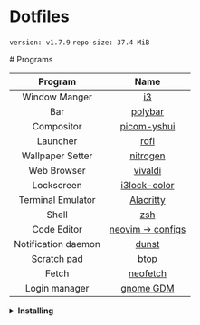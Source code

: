 # Dotfiles
<p><code>version: v1.7.9</code> <code>repo-size: 37.4 MiB</code></p>
# Programs

|       Program       |                                                             Name                                                              |
| :-----------------: | :---------------------------------------------------------------------------------------------------------------------------: |
|    Window Manger    |                                         [i3](https://github.com/baskerville/bspwm)                                            |
|         Bar         |                                         [polybar](https://github.com/polybar/polybar)                                         |
|     Compositor      |                                      [picom-yshui](https://github.com/yshui/picom)                                            |
|      Launcher       |                                          [rofi](https://github.com/davatorium/rofi)                                           |
|  Wallpaper Setter   |                                              [nitrogen](https://github.com/l3ib/nitrogen)                                     |
|     Web Browser     |                                     [vivaldi](https://vivaldi.com/desktop/)                                                   |
|     Lockscreen      |                                   [i3lock-color](https://github.com/Raymo111/i3lock-color)                                    |
|  Terminal Emulator  |                                      [Alacritty](https://github.com/alacritty/alacritty)                                      |
|        Shell        |                                                  [zsh](https://www.zsh.org)                                                   |
|     Code Editor     |                                 [neovim -> configs](https://github.com/AXWTV/Dotfiles/tree/main/.config/nvim)                 |
| Notification daemon |                                              [dunst](https://dunst-project.org/)                                              |
|     Scratch pad     |                                           [btop](https://github.com/aristocratos/btop)                                           |
|        Fetch        |                                     [neofetch](https://github.com/AXWTV/Dotfiles/tree/main/.config/neofetch)                  |
|    Login manager    |                                        [gnome GDM](https://github.com/gdm-settings/gdm-settings)                              |

<details>
    <summary><b>Installing</b></summary>
Clone into your <code>$HOME</code> directory  
  <br>

```bash
git clone https://github.com/AXWTV/Dotfiles.git ~
```
<br>

```bash
cd ~/Dotfiles/
```
Run <code>DotFile_X.sh</code>
```bash
./DotFile_X.sh
```
<br>
select depending on distro
```bash
┌────────────────────────────────────────────────────┐
│ [1]  .Config Files                                 │
│ [2]  Installation deb system softwate              │
│ [3]  Installation arch syatem software             │
│ [4]  Installation redhat system software           │
│ [5]  Install oh-my-zsh                             │
│ [6]  Build Picom                                   │
│ [7]  .zshrc cp error                               │
│ [8]  Wallpaper Nitrogen                            │
│ [9]  Fonts                                         │
│ [0]  Exit                                          │
└────────────────────────────────────────────────────┘
 ❯ Enter option:
```

Then <code>Build picom</code> if not arch
<br>
Then <code>.config files</code> 
<br>
<code>font and wallpaper</code>
<br>
Last of all <code>install oh-my-zsh</code> and select <code>7</code>
</details>


